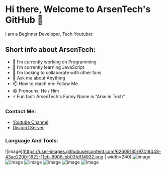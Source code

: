 # Hi there, Welcome to ArsenTech's GitHub 👋

I am a Beginner Developer, Tech Youtuber.

## Short info about ArsenTech:
- 🔭 I’m currently working on Programming
- 🌱 I’m currently learning JavaScript 
- 👯 I’m looking to collaborate with other fans
- 💬 Ask me about Anything
- 📫 How to reach me: Follow Me
- 😄 Pronouns: He / Him
- ⚡ Fun fact: ArsenTech's Funny Name is "Arse in Tech"
### Contact Me:
* [Youtube Channel](https://www.youtube.com/channel/UCrtH0g6NE8tW5VIEgDySYtg)
* [Discord Server](https://discord.com/invite/WRzCnPF)
### Language And Tools:
![image](https://user-images.githubusercontent.com/62609185/97418448-43ae2200-1922-11eb-8906-bb03fdf14932.png | width=240)
![image](https://user-images.githubusercontent.com/62609185/97418629-79530b00-1922-11eb-8a5f-7cd660b4fb84.png)
![image](https://user-images.githubusercontent.com/62609185/97418644-7ce69200-1922-11eb-9af2-9e8b5958844c.png)
![image](https://user-images.githubusercontent.com/62609185/97418653-7fe18280-1922-11eb-801d-4259b6a3f2ea.png)
![image](https://user-images.githubusercontent.com/62609185/97419918-195d6400-1924-11eb-8816-7752915b0000.png)
![image](https://user-images.githubusercontent.com/62609185/97419924-1cf0eb00-1924-11eb-8249-41161b3a7f1b.png)
![image](https://user-images.githubusercontent.com/62609185/97419934-1febdb80-1924-11eb-9f56-6b068a29d5d1.png)
